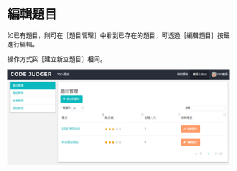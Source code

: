 # 編輯題目 #

如已有題目，則可在［題目管理］中看到已存在的題目，可透過［編輯題目］按鈕進行編輯。

操作方式與［建立新立題目］相同。


![](/assets/cjmd02教師主控台-01-題目管理-01建立新題目-06png.png)